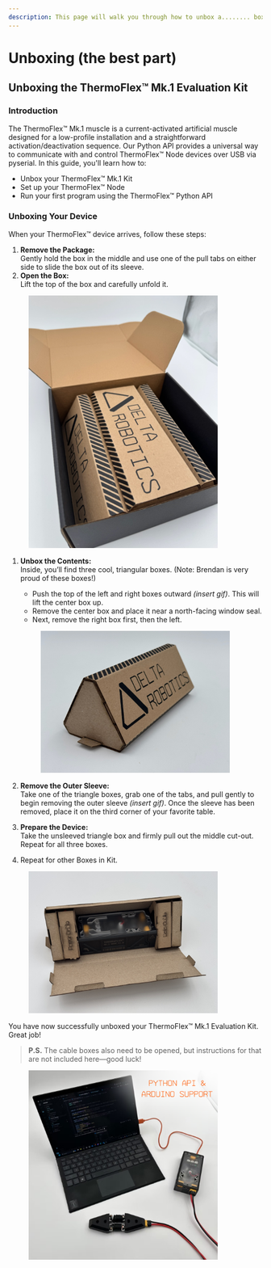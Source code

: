 ```yaml
---
description: This page will walk you through how to unbox a........ box.
---
```


# Unboxing (the best part)

## Unboxing the ThermoFlex™ Mk.1 Evaluation Kit

### Introduction

The ThermoFlex™ Mk.1 muscle is a current-activated artificial muscle designed for a low-profile installation and a straightforward activation/deactivation sequence. Our Python API provides a universal way to communicate with and control ThermoFlex™ Node devices over USB via pyserial. In this guide, you'll learn how to:

* Unbox your ThermoFlex™ Mk.1 Kit
* Set up your ThermoFlex™ Node
* Run your first program using the ThermoFlex™ Python API

### Unboxing Your Device

When your ThermoFlex™ device arrives, follow these steps:

1. **Remove the Package:**\
   Gently hold the box in the middle and use one of the pull tabs on either side to slide the box out of its sleeve.
2. **Open the Box:**\
   Lift the top of the box and carefully unfold it.

<figure><img src="../../../.gitbook/assets/2025-02-15 13.41.22.jpg" alt="" width="375"><figcaption></figcaption></figure>

1.  **Unbox the Contents:**\
    Inside, you’ll find three cool, triangular boxes. (Note: Brendan is very proud of these boxes!)

    * Push the top of the left and right boxes outward _(insert gif)_. This will lift the center box up.
    * Remove the center box and place it near a north-facing window seal.
    * Next, remove the right box first, then the left.

    <figure><img src="../../../.gitbook/assets/2025-02-15 13.50.23.jpg" alt="" width="375"><figcaption></figcaption></figure>
2. **Remove the Outer Sleeve:**\
   Take one of the triangle boxes, grab one of the tabs, and pull gently to begin removing the outer sleeve _(insert gif)_. Once the sleeve has been removed, place it on the third corner of your favorite table.
3. **Prepare the Device:**\
   Take the unsleeved triangle box and firmly pull out the middle cut-out. Repeat for all three boxes.
4. Repeat for other Boxes in Kit.

<figure><img src="../../../.gitbook/assets/2025-01-24 19.24.43.jpg" alt="" width="375"><figcaption></figcaption></figure>

You have now successfully unboxed your ThermoFlex™ Mk.1 Evaluation Kit. Great job!

> **P.S.** The cable boxes also need to be opened, but instructions for that are not included here—good luck!

<div data-full-width="true"><figure><img src="../../../.gitbook/assets/Heading (1).png" alt="" width="375"><figcaption></figcaption></figure></div>
